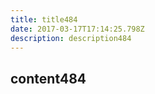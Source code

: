 ```yaml
---
title: title484
date: 2017-03-17T17:14:25.798Z
description: description484
---
```


## content484
  

